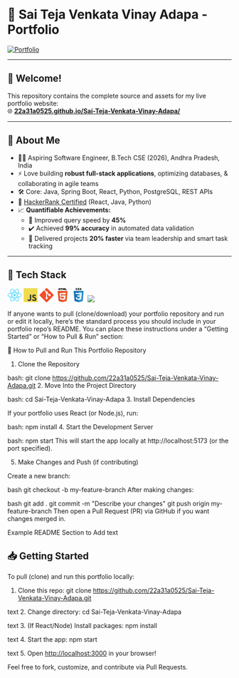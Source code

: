 # 🚀 Sai Teja Venkata Vinay Adapa - Portfolio

[![Portfolio](https://img.shields.io/badge/Portfolio-LIVE-blueviolet?style=for-the-badge&logo=react&logoColor=61DAFB)](https://22a31a0525.github.io/Sai-Teja-Venkata-Vinay-Adapa/)



---

## 👋 Welcome!

This repository contains the complete source and assets for my live portfolio website:  
🌐 **[22a31a0525.github.io/Sai-Teja-Venkata-Vinay-Adapa/](https://22a31a0525.github.io/Sai-Teja-Venkata-Vinay-Adapa/)**

---

## 🌟 About Me

- 🧑‍💻 Aspiring Software Engineer, B.Tech CSE (2026), Andhra Pradesh, India
- ⚡️ Love building **robust full-stack applications**, optimizing databases, & collaborating in agile teams
- 🛠️ Core: Java, Spring Boot, React, Python, PostgreSQL, REST APIs
- 🥇 [HackerRank Certified](https://www.hackerrank.com/profile/22a31a0_525) (React, Java, Python)
- 📈 **Quantifiable Achievements:**  
  - 🚀 Improved query speed by **45%**
  - ✔️ Achieved **99% accuracy** in automated data validation
  - 🎯 Delivered projects **20% faster** via team leadership and smart task tracking

---

## 🧰 Tech Stack

<div>

  <img src="https://raw.githubusercontent.com/devicons/devicon/master/icons/react/react-original.svg" width="32"/>
  <img src="https://raw.githubusercontent.com/devicons/devicon/master/icons/javascript/javascript-original.svg" width="32"/>
  <img src="https://raw.githubusercontent.com/devicons/devicon/master/icons/git/git-original.svg" width="32"/>
  <img src="https://raw.githubusercontent.com/devicons/devicon/master/icons/html5/html5-original-wordmark.svg" width="32"/>
  <img src="https://raw.githubusercontent.com/devicons/devicon/master/icons/css3/css3-original-wordmark.svg" width="32"/>
  <img src="https://www.vectorlogo.zone/logos/firebase/firebase-icon.svg" width="32"/>
</div>


If anyone wants to pull (clone/download) your portfolio repository and run or edit it locally, here’s the standard process you should include in your portfolio repo’s README. You can place these instructions under a “Getting Started” or “How to Pull & Run” section:

🚦 How to Pull and Run This Portfolio Repository
1. Clone the Repository

bash: git clone https://github.com/22a31a0525/Sai-Teja-Venkata-Vinay-Adapa.git
2. Move Into the Project Directory

bash: cd Sai-Teja-Venkata-Vinay-Adapa
3. Install Dependencies

If your portfolio uses React (or Node.js), run:

bash: npm install
4. Start the Development Server

bash: npm start
This will start the app locally at http://localhost:5173 (or the port specified).

5. Make Changes and Push (if contributing)

Create a new branch:

bash
git checkout -b my-feature-branch
After making changes:

bash
git add .
git commit -m "Describe your changes"
git push origin my-feature-branch
Then open a Pull Request (PR) via GitHub if you want changes merged in.


Example README Section to Add
text
## 📥 Getting Started

To pull (clone) and run this portfolio locally:

1. Clone this repo:
git clone https://github.com/22a31a0525/Sai-Teja-Venkata-Vinay-Adapa.git

text
2. Change directory:
cd Sai-Teja-Venkata-Vinay-Adapa

text
3. (If React/Node) Install packages:
npm install

text
4. Start the app:
npm start

text
5. Open [http://localhost:3000](http://localhost:5137) in your browser!

Feel free to fork, customize, and contribute via Pull Requests.


<!-- This README is for the portfolio repository only. For more backstory and GitHub stats, visit the profile README! -->
